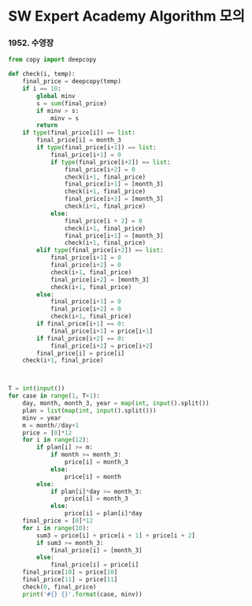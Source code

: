 # SW Expert Academy Algorithm 모의

### 1952. 수영장

```python
from copy import deepcopy

def check(i, temp):
    final_price = deepcopy(temp)
    if i == 10:
        global minv
        s = sum(final_price)
        if minv > s:
            minv = s
        return
    if type(final_price[i]) == list:
        final_price[i] = month_3
        if type(final_price[i+1]) == list:
            final_price[i+1] = 0
            if type(final_price[i+2]) == list:
                final_price[i+2] = 0
                check(i+1, final_price)
                final_price[i+1] = [month_3]
                check(i+1, final_price)
                final_price[i+2] = [month_3]
                check(i+1, final_price)
            else:
                final_price[i + 2] = 0
                check(i+1, final_price)
                final_price[i+1] = [month_3]
                check(i+1, final_price)
        elif type(final_price[i+2]) == list:
            final_price[i+1] = 0
            final_price[i+2] = 0
            check(i+1, final_price)
            final_price[i+2] = [month_3]
            check(i+1, final_price)
        else:
            final_price[i+1] = 0
            final_price[i+2] = 0
            check(i+1, final_price)
        if final_price[i+1] == 0:
            final_price[i+1] = price[i+1]
        if final_price[i+2] == 0:
            final_price[i+2] = price[i+2]
        final_price[i] = price[i]
    check(i+1, final_price)



T = int(input())
for case in range(1, T+1):
    day, month, month_3, year = map(int, input().split())
    plan = list(map(int, input().split()))
    minv = year
    m = month//day+1
    price = [0]*12
    for i in range(12):
        if plan[i] >= m:
            if month >= month_3:
                price[i] = month_3
            else:
                price[i] = month
        else:
            if plan[i]*day >= month_3:
                price[i] = month_3
            else:
                price[i] = plan[i]*day
    final_price = [0]*12
    for i in range(10):
        sum3 = price[i] + price[i + 1] + price[i + 2]
        if sum3 >= month_3:
            final_price[i] = [month_3]
        else:
            final_price[i] = price[i]
    final_price[10] = price[10]
    final_price[11] = price[11]
    check(0, final_price)
    print('#{} {}'.format(case, minv))
```

### 

```python

```

### 

```python

```

### 

```python

```

### 

```python

```

### 

```python

```

### 

```python

```

### 

```python

```

### 

```python

```

### 

```python

```

### 

```python

```

### 

```python

```

### 

```python

```

### 

```python

```

### 

```python

```

### 

```python

```

### 

```python

```

### 

```python

```

### 

```python

```

### 

```python

```

### 

```python

```

### 

```python

```

### 

```python

```

### 

```python

```

### 

```python

```

### 

```python

```

### 

```python

```

### 

```python

```

### 

```python

```





